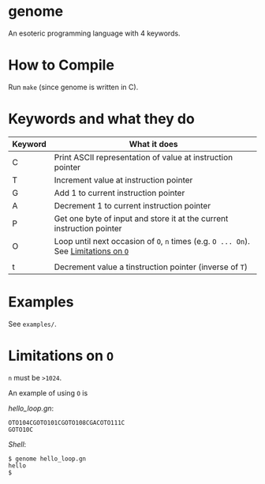 # genome
An esoteric programming language with 4 keywords.

# How to Compile
Run `make` (since genome is written in C).


# Keywords and what they do
| Keyword     | What it does|
| ----------- | ----------- |
| C           | Print ASCII representation of value at instruction pointer |
| T           | Increment value at instruction pointer |
| G           | Add 1 to current instruction pointer |
| A           | Decrement 1 to current instruction pointer |
| P           | Get one byte of input and store it at the current instruction pointer |
| O           | Loop until next occasion of `O`, `n` times (e.g. `O ... On`). See [Limitations on `O`](#limitations-on-o) |
|||
| t           | Decrement value a tinstruction pointer (inverse of `T`) |


# Examples
See `examples/`.

# Limitations on `O`
`n` must be `>1024`.

An example of using `O` is

*hello_loop.gn*:
```genome
OTO104CGOTO101CGOTO108CGACOTO111C
GOTO10C
```

*Shell*:
```
$ genome hello_loop.gn
hello
$
```
